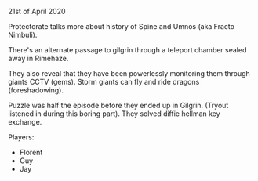 21st of April 2020

Protectorate talks more about history of Spine and Umnos (aka Fracto Nimbuli).

There's an alternate passage to gilgrin through a teleport chamber sealed away in Rimehaze.

They also reveal that they have been powerlessly monitoring them through giants CCTV (gems).
Storm giants can fly and ride dragons (foreshadowing).

Puzzle was half the episode before they ended up in Gilgrin. (Tryout listened in during this boring part).
They solved diffie hellman key exchange.

Players:
- Florent
- Guy
- Jay
